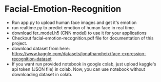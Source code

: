 # Facial-Emotion-Recognition

- Run app.py to upload human face images and get it's emotion
- run realtime.py to predict emotion of human face in real time.
- download fer_model.h5 (CNN model) to use it for your applications
- Checkout facial-emotion-recognition.pdf file for documentation of this project.
- download dataset from here: https://www.kaggle.com/datasets/jonathanoheix/face-expression-recognition-dataset
- If you want run provided notebook in google colab, just upload kaggle's api token (JSON file) in colab. Now, you can use notebook without downloading dataset in colab.
